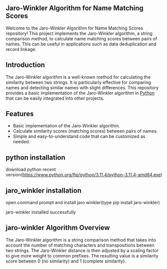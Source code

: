 ## Jaro-Winkler Algorithm for Name Matching Scores

Welcome to the Jaro-Winkler Algorithm for Name Matching Scores repository! This project implements the Jaro-Winkler algorithm, a string comparison method, to calculate name matching scores between pairs of names. This can be useful in applications such as data deduplication and record linkage.

## Introduction

The Jaro-Winkler algorithm is a well-known method for calculating the similarity between two strings. It is particularly effective for comparing names and detecting similar names with slight differences. This repository provides a basic implementation of the Jaro-Winkler algorithm in [Python](jaro_winkler.py) that can be easily integrated into other projects.

## Features

- Basic implementation of the Jaro-Winkler algorithm.
- Calculate similarity scores (matching scores) between pairs of names.
- Simple and easy-to-understand code that can be customized as needed.

## python installation
download python recent version(https://www.python.org/ftp/python/3.11.4/python-3.11.4-amd64.exe)

## jaro_winkler installation
open command prompt and install jaro winkler(type pip install jaro-winkler)

jaro-winkler installed successfully

## jaro-winkler Algorithm Overview

The Jaro-Winkler algorithm is a string comparison method that takes into account the number of matching characters and transpositions between two strings. The Jaro-Winkler distance is then adjusted by a scaling factor to give more weight to common prefixes. The resulting value is a similarity score between 0 (no similarity) and 1 (complete similarity).
